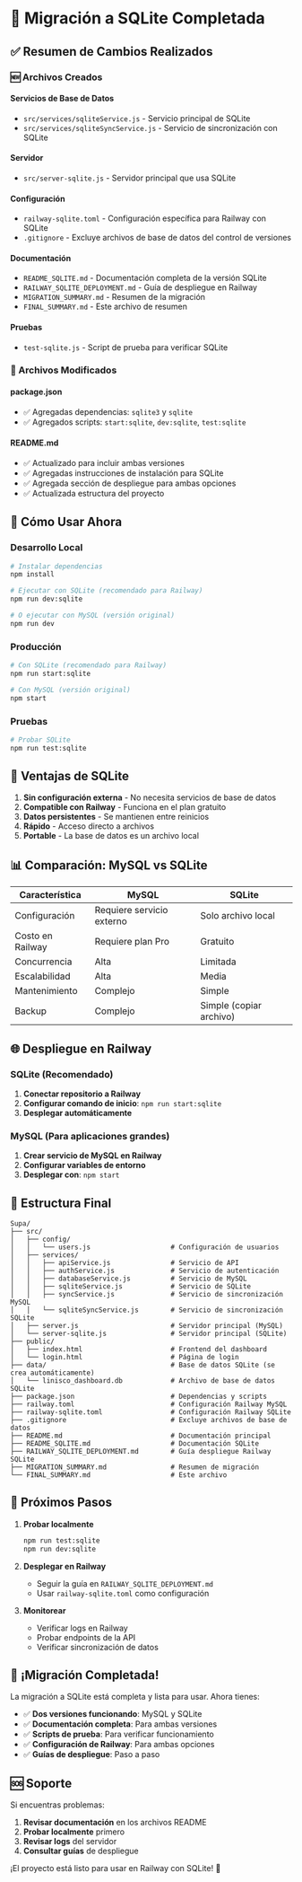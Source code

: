 # 🎉 Migración a SQLite Completada

## ✅ Resumen de Cambios Realizados

### 🆕 Archivos Creados

#### Servicios de Base de Datos
- `src/services/sqliteService.js` - Servicio principal de SQLite
- `src/services/sqliteSyncService.js` - Servicio de sincronización con SQLite

#### Servidor
- `src/server-sqlite.js` - Servidor principal que usa SQLite

#### Configuración
- `railway-sqlite.toml` - Configuración específica para Railway con SQLite
- `.gitignore` - Excluye archivos de base de datos del control de versiones

#### Documentación
- `README_SQLITE.md` - Documentación completa de la versión SQLite
- `RAILWAY_SQLITE_DEPLOYMENT.md` - Guía de despliegue en Railway
- `MIGRATION_SUMMARY.md` - Resumen de la migración
- `FINAL_SUMMARY.md` - Este archivo de resumen

#### Pruebas
- `test-sqlite.js` - Script de prueba para verificar SQLite

### 🔧 Archivos Modificados

#### package.json
- ✅ Agregadas dependencias: `sqlite3` y `sqlite`
- ✅ Agregados scripts: `start:sqlite`, `dev:sqlite`, `test:sqlite`

#### README.md
- ✅ Actualizado para incluir ambas versiones
- ✅ Agregadas instrucciones de instalación para SQLite
- ✅ Agregada sección de despliegue para ambas opciones
- ✅ Actualizada estructura del proyecto

## 🚀 Cómo Usar Ahora

### Desarrollo Local
```bash
# Instalar dependencias
npm install

# Ejecutar con SQLite (recomendado para Railway)
npm run dev:sqlite

# O ejecutar con MySQL (versión original)
npm run dev
```

### Producción
```bash
# Con SQLite (recomendado para Railway)
npm run start:sqlite

# Con MySQL (versión original)
npm start
```

### Pruebas
```bash
# Probar SQLite
npm run test:sqlite
```

## 🎯 Ventajas de SQLite

1. **Sin configuración externa** - No necesita servicios de base de datos
2. **Compatible con Railway** - Funciona en el plan gratuito
3. **Datos persistentes** - Se mantienen entre reinicios
4. **Rápido** - Acceso directo a archivos
5. **Portable** - La base de datos es un archivo local

## 📊 Comparación: MySQL vs SQLite

| Característica | MySQL | SQLite |
|----------------|-------|--------|
| Configuración | Requiere servicio externo | Solo archivo local |
| Costo en Railway | Requiere plan Pro | Gratuito |
| Concurrencia | Alta | Limitada |
| Escalabilidad | Alta | Media |
| Mantenimiento | Complejo | Simple |
| Backup | Complejo | Simple (copiar archivo) |

## 🌐 Despliegue en Railway

### SQLite (Recomendado)
1. **Conectar repositorio a Railway**
2. **Configurar comando de inicio**: `npm run start:sqlite`
3. **Desplegar automáticamente**

### MySQL (Para aplicaciones grandes)
1. **Crear servicio de MySQL en Railway**
2. **Configurar variables de entorno**
3. **Desplegar con**: `npm start`

## 📁 Estructura Final

```
Supa/
├── src/
│   ├── config/
│   │   └── users.js                    # Configuración de usuarios
│   ├── services/
│   │   ├── apiService.js               # Servicio de API
│   │   ├── authService.js              # Servicio de autenticación
│   │   ├── databaseService.js          # Servicio de MySQL
│   │   ├── sqliteService.js            # Servicio de SQLite
│   │   ├── syncService.js              # Servicio de sincronización MySQL
│   │   └── sqliteSyncService.js        # Servicio de sincronización SQLite
│   ├── server.js                       # Servidor principal (MySQL)
│   └── server-sqlite.js                # Servidor principal (SQLite)
├── public/
│   ├── index.html                      # Frontend del dashboard
│   └── login.html                      # Página de login
├── data/                               # Base de datos SQLite (se crea automáticamente)
│   └── linisco_dashboard.db            # Archivo de base de datos SQLite
├── package.json                        # Dependencias y scripts
├── railway.toml                        # Configuración Railway MySQL
├── railway-sqlite.toml                 # Configuración Railway SQLite
├── .gitignore                          # Excluye archivos de base de datos
├── README.md                           # Documentación principal
├── README_SQLITE.md                    # Documentación SQLite
├── RAILWAY_SQLITE_DEPLOYMENT.md        # Guía despliegue Railway SQLite
├── MIGRATION_SUMMARY.md                # Resumen de migración
└── FINAL_SUMMARY.md                    # Este archivo
```

## 🔄 Próximos Pasos

1. **Probar localmente**
   ```bash
   npm run test:sqlite
   npm run dev:sqlite
   ```

2. **Desplegar en Railway**
   - Seguir la guía en `RAILWAY_SQLITE_DEPLOYMENT.md`
   - Usar `railway-sqlite.toml` como configuración

3. **Monitorear**
   - Verificar logs en Railway
   - Probar endpoints de la API
   - Verificar sincronización de datos

## 🎉 ¡Migración Completada!

La migración a SQLite está completa y lista para usar. Ahora tienes:

- ✅ **Dos versiones funcionando**: MySQL y SQLite
- ✅ **Documentación completa**: Para ambas versiones
- ✅ **Scripts de prueba**: Para verificar funcionamiento
- ✅ **Configuración de Railway**: Para ambas opciones
- ✅ **Guías de despliegue**: Paso a paso

## 🆘 Soporte

Si encuentras problemas:

1. **Revisar documentación** en los archivos README
2. **Probar localmente** primero
3. **Revisar logs** del servidor
4. **Consultar guías** de despliegue

¡El proyecto está listo para usar en Railway con SQLite! 🚀
